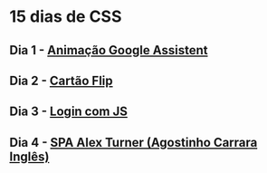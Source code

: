# 15 dias de CSS

## Dia 1 - [Animação Google Assistent](https://github.com/DiegoCorredeira/15-dias-de-css/tree/master/dia%201)
## Dia 2 - [Cartão Flip ](https://github.com/DiegoCorredeira/15-dias-de-css/tree/master/dia%202)
## Dia 3 - [Login com JS](https://github.com/DiegoCorredeira/15-dias-de-css/tree/master/dia%203)
## Dia 4 - [SPA Alex Turner (Agostinho Carrara Inglês)](https://github.com/DiegoCorredeira/15-dias-de-css/tree/master/dia%204)
